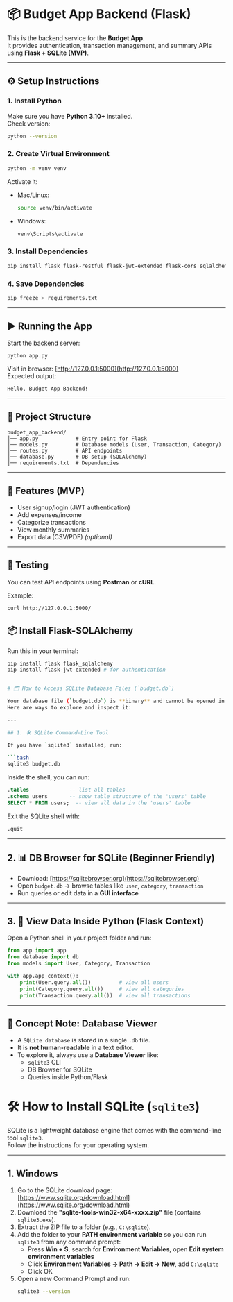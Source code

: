 # 📦 Budget App Backend (Flask)

This is the backend service for the **Budget App**.  
It provides authentication, transaction management, and summary APIs using **Flask + SQLite (MVP)**.  

---

## ⚙️ Setup Instructions

### 1. Install Python
Make sure you have **Python 3.10+** installed.  
Check version:
```bash
python --version
```

### 2. Create Virtual Environment
```bash
python -m venv venv
```
Activate it:  
- Mac/Linux:
  ```bash
  source venv/bin/activate
  ```
- Windows:
  ```bash
  venv\Scripts\activate
  ```

### 3. Install Dependencies
```bash
pip install flask flask-restful flask-jwt-extended flask-cors sqlalchemy
```

### 4. Save Dependencies
```bash
pip freeze > requirements.txt
```

---

## ▶️ Running the App
Start the backend server:
```bash
python app.py
```

Visit in browser: [http://127.0.0.1:5000](http://127.0.0.1:5000)  
Expected output:
```
Hello, Budget App Backend!
```

---

## 📂 Project Structure
```
budget_app_backend/
│── app.py            # Entry point for Flask
│── models.py         # Database models (User, Transaction, Category)
│── routes.py         # API endpoints
│── database.py       # DB setup (SQLAlchemy)
│── requirements.txt  # Dependencies
```

---

## 🚀 Features (MVP)
- User signup/login (JWT authentication)  
- Add expenses/income  
- Categorize transactions  
- View monthly summaries  
- Export data (CSV/PDF) *(optional)*  

---

## 🧪 Testing
You can test API endpoints using **Postman** or **cURL**.  

Example:
```bash
curl http://127.0.0.1:5000/
```
## 📦 Install Flask-SQLAlchemy

Run this in your terminal:

```bash
pip install flask flask_sqlalchemy
pip install flask-jwt-extended # for authentication


# 🗂 How to Access SQLite Database Files (`budget.db`)

Your database file (`budget.db`) is **binary** and cannot be opened in a text editor.  
Here are ways to explore and inspect it:

---

## 1. 🛠 SQLite Command-Line Tool

If you have `sqlite3` installed, run:

```bash
sqlite3 budget.db
```

Inside the shell, you can run:

```sql
.tables             -- list all tables
.schema users       -- show table structure of the 'users' table
SELECT * FROM users;  -- view all data in the 'users' table
```

Exit the SQLite shell with:

```sql
.quit
```

---

## 2. 📊 DB Browser for SQLite (Beginner Friendly)

- Download: [https://sqlitebrowser.org](https://sqlitebrowser.org)  
- Open `budget.db` → browse tables like `user`, `category`, `transaction`  
- Run queries or edit data in a **GUI interface**  

---

## 3. 🐍 View Data Inside Python (Flask Context)

Open a Python shell in your project folder and run:

```python
from app import app
from database import db
from models import User, Category, Transaction

with app.app_context():
    print(User.query.all())         # view all users
    print(Category.query.all())     # view all categories
    print(Transaction.query.all())  # view all transactions
```

---

## 📌 Concept Note: **Database Viewer**

- A `SQLite database` is stored in a single `.db` file.  
- It is **not human-readable** in a text editor.  
- To explore it, always use a **Database Viewer** like:
  - `sqlite3` CLI  
  - DB Browser for SQLite  
  - Queries inside Python/Flask

# 🛠 How to Install SQLite (`sqlite3`)

SQLite is a lightweight database engine that comes with the command-line tool `sqlite3`.  
Follow the instructions for your operating system.

---

## 1. Windows

1. Go to the SQLite download page: [https://www.sqlite.org/download.html](https://www.sqlite.org/download.html)  
2. Download the **"sqlite-tools-win32-x64-xxxx.zip"** file (contains `sqlite3.exe`).  
3. Extract the ZIP file to a folder (e.g., `C:\sqlite`).  
4. Add the folder to your **PATH environment variable** so you can run `sqlite3` from any command prompt:
   - Press **Win + S**, search for **Environment Variables**, open **Edit system environment variables**  
   - Click **Environment Variables → Path → Edit → New**, add `C:\sqlite`  
   - Click OK  
5. Open a new Command Prompt and run:
   ```bash
   sqlite3 --version

